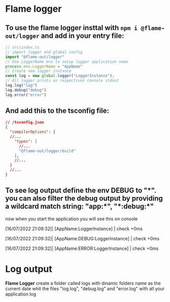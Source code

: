 # Flame logger
## To use the **flame logger** insttal with `npm i @flame-out/logger` and add in your entry file:

```ts
// src/index.ts
// import logger and global config
import "@flame-out/logger"
// Use LoggerName env to setup logger application name
process.env.LoggerName = "AppName"
// Create new logger instance
const log = new global.logger("LoggerInstance");
// All logger prints on respectives console stdout
log.log("log")
log.debug("debug")
log.error("error")
```
## And add this to the tsconfig file:
```json
// /tsconfig.json
{
  "compilerOptions": {
  //...
    "types": [
      //...
      "@flame-out/logger/build"
    ],
    //...
  }
  //...
}
```

## To see log output define the env DEBUG to "\*". you can also filter the debug output by providing a wildcard match string: "app:\*", "\*:debug:\*"

now when you start the application you will see this on console

[16/07/2022 21:09:32]| [AppName:LoggerInstance] | check +0ms

[16/07/2022 21:09:32]| [AppName:DEBUG:LoggerInstance] | check +0ms

[16/07/2022 21:09:32]| [AppName:ERROR:LoggerInstance] | check +0ms

# Log output
 **Flame Logger** create a folder called logs with dinamic folders name as the current date whit the files "log.log", "debug.log" and "error.log" with all your application log

